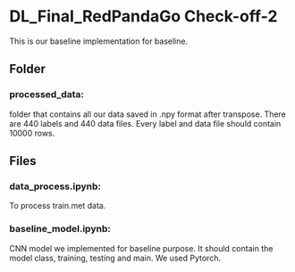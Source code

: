 # DL_Final_RedPandaGo Check-off-2

This is our baseline implementation for baseline.
## Folder
### processed_data: 
folder that contains all our data saved in .npy format after transpose. 
There are 440 labels and 440 data files. Every label and data file should contain 10000 rows. 

## Files
### data_process.ipynb: 
To process train.met data.

### baseline_model.ipynb:
CNN model we implemented for baseline purpose. It should contain the model class, training, testing and main. We used Pytorch.
	
	
